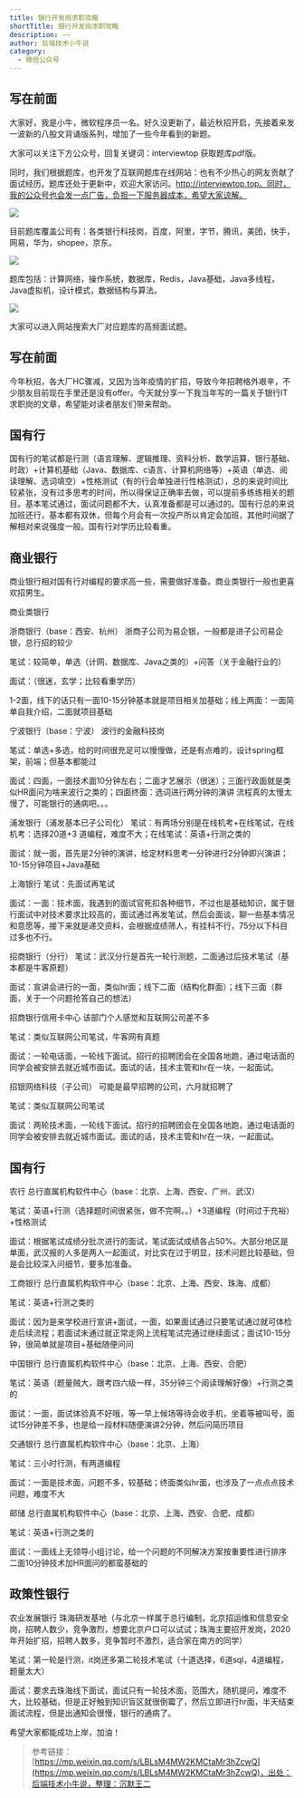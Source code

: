 ```yaml
---
title: 银行开发岗求职攻略
shortTitle: 银行开发岗求职攻略
description: ~~
author: 后端技术小牛说
category:
  - 微信公众号
---
```


## 写在前面

大家好，我是小牛，微软程序员一名。好久没更新了，最近秋招开启，先接着来发一波新的八股文背诵版系列，增加了一些今年看到的新题。

大家可以关注下方公众号，回复关键词：interviewtop 获取题库pdf版。

同时，我们根据题库，也开发了互联网题库在线网站：也有不少热心的网友贡献了面试经历。题库还处于更新中，欢迎大家访问。http://interviewtop.top。同时，我的公众号也会发一点广告，负担一下服务器成本，希望大家谅解。

![](http://cdn.tobebetterjavaer.com/tobebetterjavaer/images/nice-article/weixin-yinhkfgqzgl-2c79f6ed-1495-4188-88d7-50403a9fe6dc.jpg)

目前题库覆盖公司有：各类银行科技岗，百度，阿里，字节，腾讯，美团，快手，网易，华为，shopee，京东。

![](http://cdn.tobebetterjavaer.com/tobebetterjavaer/images/nice-article/weixin-yinhkfgqzgl-6257f286-c1e8-479f-a255-50a36d43cacd.jpg)

题库包括：计算网络，操作系统，数据库，Redis，Java基础，Java多线程，Java虚拟机，设计模式，数据结构与算法。

![](http://cdn.tobebetterjavaer.com/tobebetterjavaer/images/nice-article/weixin-yinhkfgqzgl-95d7d915-4177-4508-b75f-7b8c087b82f8.jpg)

大家可以进入网站搜索大厂对应题库的高频面试题。

## 写在前面

今年秋招，各大厂HC骤减，又因为当年疫情的扩招，导致今年招聘格外艰辛，不少朋友目前现在手里还是没有offer。今天就分享一下我当年写的一篇关于银行IT求职岗的文章，希望能对读者朋友们带来帮助。

## 国有行

国有行的笔试都是行测（语言理解、逻辑推理、资料分析、数学运算、银行基础、时政）+计算机基础（Java、数据库、c语言、计算机网络等）+英语（单选、阅读理解、选词填空）+性格测试（有的行会单独进行性格测试），总的来说时间比较紧张，没有过多思考的时间，所以得保证正确率去做，可以提前多练练相关的题目。基本笔试通过，面试问题都不大，认真准备都是可以通过的。国有行总的来说加班还行，基本都有双休，但每个月会有一次投产所以肯定会加班，其他时间据了解相对来说强度一般。国有行对学历比较看重。

## 商业银行

商业银行相对国有行对编程的要求高一些，需要做好准备。商业类银行一般也更喜欢招男生。

商业类银行

浙商银行（base：西安、杭州） 浙商子公司为易企银，一般都是进子公司易企银，总行招的较少

笔试：较简单，单选（计网、数据库、Java之类的）+问答（关于金融行业的）

面试：（很迷，玄学；比较看重学历）

1-2面，线下的话只有一面10-15分钟基本就是项目相关加基础；线上两面：一面简单自我介绍，二面就项目基础

宁波银行（base：宁波） 波行的金融科技岗

笔试：单选+多选，给的时间很充足可以慢慢做，还是有点难的，设计spring框架，前端；但基本都能过

面试：四面，一面技术面10分钟左右；二面才艺展示（很迷）；三面行政面就是类似HR面问为啥来波行之类的；四面终面：选词进行两分钟的演讲 流程真的太慢太慢了，可能银行的通病吧。。。

浦发银行（浦发基本已子公司化） 笔试：有两场分别是在线机考+在线笔试，在线机考：选择20道+3 道编程，难度不大；在线笔试：英语+行测之类的

面试：就一面，首先是2分钟的演讲，给定材料思考一分钟进行2分钟即兴演讲；10-15分钟项目+Java基础

上海银行 笔试：先面试再笔试

面试：一面：技术面，我遇到的面试官死扣各种细节，不过也是基础知识，属于银行面试中对技术要求比较高的，面试通过再发笔试，然后会面谈，聊一些基本情况和意愿等，接下来就是递交资料，会根据成绩筛人，有挂科不行，75分以下科目过多也不行。

招商银行（分行） 笔试：武汉分行是首先一轮行测题，二面通过后技术笔试（基本都是牛客原题）

面试：宣讲会进行的一面，类似hr面；线下二面（结构化群面）；线下三面（群面，关于一个问题抢答自己的想法）

招商银行信用卡中心 该部门个人感觉和互联网公司差不多

笔试：类似互联网公司笔试，牛客网有真题

面试：一轮电话面，一轮线下面试。招行的招聘团会在全国各地跑，通过电话面的同学会被安排去就近城市面试。面试的话，技术主管和hr在一块，一起面试。

招银网络科技（子公司） 可能是最早招聘的公司，六月就招聘了

笔试：类似互联网公司笔试

面试：两轮技术面，一轮线下面试。招行的招聘团会在全国各地跑，通过电话面的同学会被安排去就近城市面试。面试的话，技术主管和hr在一块，一起面试。

## 国有行

农行 总行直属机构软件中心（base：北京、上海、西安、广州、武汉）

笔试：英语+行测（选择题时间很紧张，做不完啊。。）+3道编程（时间过于充裕）+性格测试

面试：根据笔试成绩分批次进行的面试，笔试面试成绩各占50%。大部分地区是单面，武汉报的人多是两人一起面试，对比实在过于明显，技术问题比较基础，但是会比较深入问细节，要多加准备。

工商银行 总行直属机构软件中心（base：北京、上海、西安、珠海、成都）

笔试：英语+行测之类的

面试：因为是来学校进行宣讲+面试，一面，如果面试通过只要笔试通过就可体检走后续流程；若面试未通过就正常走网上流程笔试完通过继续面试；面试10-15分钟，很简单就是项目+基础随便问问

中国银行 总行直属机构软件中心（base：北京、上海、西安、合肥）

笔试：英语（题量贼大，跟考四六级一样，35分钟三个阅读理解好像）+行测之类的

面试：一面，面试体验真不好哦，等一早上候场等待会收手机，坐着等被叫号，面试15分钟差不多，也是给一段材料随便演讲2分钟，然后问简历项目

交通银行 总行直属机构软件中心（base：北京、上海）

笔试：三小时行测，有两道编程

面试：一面是技术面，问题不多，较基础；终面类似hr面，也涉及了一点点点技术问题，难度不大

邮储 总行直属机构软件中心（base：北京、上海、西安、合肥、成都）

笔试：英语+行测之类的

面试：一面线上无领导小组讨论，给一个问题的不同解决方案按重要性进行排序 二面10分钟技术加HR面问的都蛮基础的

## 政策性银行

农业发展银行 珠海研发基地（与北京一样属于总行编制，北京招运维和信息安全岗，招聘人数少，竞争激烈，想要北京户口可以试试；珠海主要招开发岗，2020年开始扩招，招聘人数多，竞争暂时不激烈，适合家在南方的同学）

笔试：第一轮是行测，it岗还多第二轮技术笔试（十道选择，6道sql，4道编程，题量太大）

面试：要求去珠海线下面试，面试只有一轮技术面，范围大，随机提问，难度不大，比较基础，但是正好触到知识盲区就很倒霉了，然后立即进行hr面，半天结束面试流程，但是出通知会很慢，银行的通病了。

希望大家都能成功上岸，加油！

>参考链接：[https://mp.weixin.qq.com/s/LBLsM4MW2KMCtaMr3hZcwQ](https://mp.weixin.qq.com/s/LBLsM4MW2KMCtaMr3hZcwQ)，出处：后端技术小牛说，整理：沉默王二
